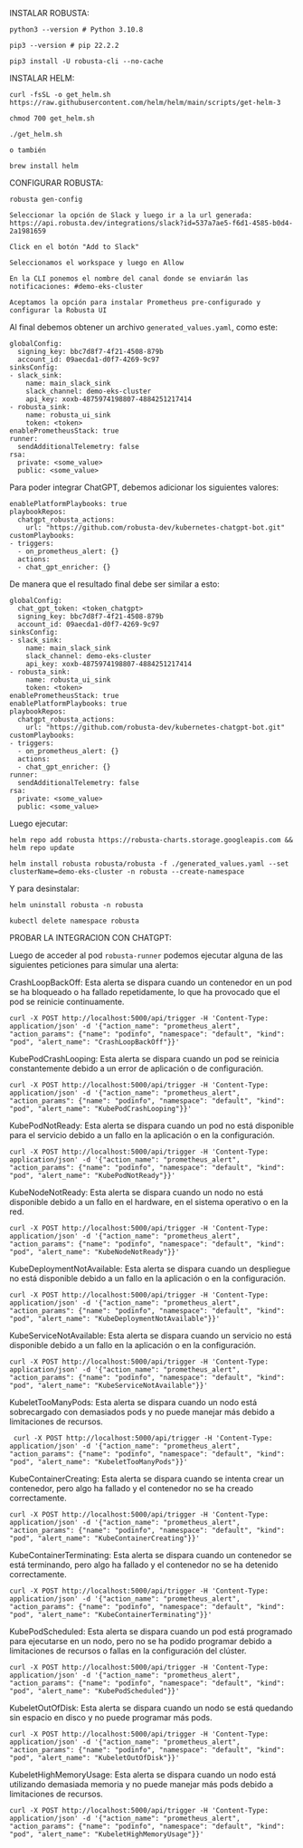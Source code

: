 

INSTALAR ROBUSTA:

    python3 --version # Python 3.10.8

    pip3 --version # pip 22.2.2

    pip3 install -U robusta-cli --no-cache

INSTALAR HELM:

    curl -fsSL -o get_helm.sh https://raw.githubusercontent.com/helm/helm/main/scripts/get-helm-3

    chmod 700 get_helm.sh

    ./get_helm.sh

    o también

    brew install helm


CONFIGURAR ROBUSTA:

`robusta gen-config`

    Seleccionar la opción de Slack y luego ir a la url generada: https://api.robusta.dev/integrations/slack?id=537a7ae5-f6d1-4585-b0d4-2a1981659

    Click en el botón "Add to Slack"

    Seleccionamos el workspace y luego en Allow

    En la CLI ponemos el nombre del canal donde se enviarán las notificaciones: #demo-eks-cluster

    Aceptamos la opción para instalar Prometheus pre-configurado y configurar la Robusta UI

Al final debemos obtener un archivo `generated_values.yaml`, como este:

    globalConfig:
      signing_key: bbc7d8f7-4f21-4508-879b
      account_id: 09aecda1-d0f7-4269-9c97
    sinksConfig:
    - slack_sink:
        name: main_slack_sink
        slack_channel: demo-eks-cluster
        api_key: xoxb-4875974198807-4884251217414
    - robusta_sink:
        name: robusta_ui_sink
        token: <token>
    enablePrometheusStack: true
    runner:
      sendAdditionalTelemetry: false
    rsa:
      private: <some_value>
      public: <some_value>

Para poder integrar ChatGPT, debemos adicionar los siguientes valores:


    enablePlatformPlaybooks: true
    playbookRepos:
      chatgpt_robusta_actions:
        url: "https://github.com/robusta-dev/kubernetes-chatgpt-bot.git"
    customPlaybooks:
    - triggers:
      - on_prometheus_alert: {}
      actions:
      - chat_gpt_enricher: {}

De manera que el resultado final debe ser similar a esto:

    globalConfig:
      chat_gpt_token: <token_chatgpt>
      signing_key: bbc7d8f7-4f21-4508-879b
      account_id: 09aecda1-d0f7-4269-9c97
    sinksConfig:
    - slack_sink:
        name: main_slack_sink
        slack_channel: demo-eks-cluster
        api_key: xoxb-4875974198807-4884251217414
    - robusta_sink:
        name: robusta_ui_sink
        token: <token>
    enablePrometheusStack: true
    enablePlatformPlaybooks: true
    playbookRepos:
      chatgpt_robusta_actions:
        url: "https://github.com/robusta-dev/kubernetes-chatgpt-bot.git"
    customPlaybooks:
    - triggers:
      - on_prometheus_alert: {}
      actions:
      - chat_gpt_enricher: {}
    runner:
      sendAdditionalTelemetry: false
    rsa:
      private: <some_value>
      public: <some_value>


Luego ejecutar:

    helm repo add robusta https://robusta-charts.storage.googleapis.com && helm repo update

    helm install robusta robusta/robusta -f ./generated_values.yaml --set clusterName=demo-eks-cluster -n robusta --create-namespace

Y para desinstalar:

    helm uninstall robusta -n robusta
    
    kubectl delete namespace robusta
    

PROBAR LA INTEGRACION CON CHATGPT:

 
Luego de acceder al pod `robusta-runner` podemos ejecutar alguna de las siguientes peticiones para simular una alerta:


CrashLoopBackOff: Esta alerta se dispara cuando un contenedor en un pod se ha bloqueado o ha fallado repetidamente, lo que ha provocado que el pod se reinicie continuamente. 


    curl -X POST http://localhost:5000/api/trigger -H 'Content-Type: application/json' -d '{"action_name": "prometheus_alert", "action_params": {"name": "podinfo", "namespace": "default", "kind": "pod", "alert_name": "CrashLoopBackOff"}}'
    
    
KubePodCrashLooping: Esta alerta se dispara cuando un pod se reinicia constantemente debido a un error de aplicación o de configuración.

    curl -X POST http://localhost:5000/api/trigger -H 'Content-Type: application/json' -d '{"action_name": "prometheus_alert", "action_params": {"name": "podinfo", "namespace": "default", "kind": "pod", "alert_name": "KubePodCrashLooping"}}'

 
KubePodNotReady: Esta alerta se dispara cuando un pod no está disponible para el servicio debido a un fallo en la aplicación o en la configuración.

    curl -X POST http://localhost:5000/api/trigger -H 'Content-Type: application/json' -d '{"action_name": "prometheus_alert", "action_params": {"name": "podinfo", "namespace": "default", "kind": "pod", "alert_name": "KubePodNotReady"}}'

KubeNodeNotReady: Esta alerta se dispara cuando un nodo no está disponible debido a un fallo en el hardware, en el sistema operativo o en la red.

    curl -X POST http://localhost:5000/api/trigger -H 'Content-Type: application/json' -d '{"action_name": "prometheus_alert", "action_params": {"name": "podinfo", "namespace": "default", "kind": "pod", "alert_name": "KubeNodeNotReady"}}'

KubeDeploymentNotAvailable: Esta alerta se dispara cuando un despliegue no está disponible debido a un fallo en la aplicación o en la configuración.

    curl -X POST http://localhost:5000/api/trigger -H 'Content-Type: application/json' -d '{"action_name": "prometheus_alert", "action_params": {"name": "podinfo", "namespace": "default", "kind": "pod", "alert_name": "KubeDeploymentNotAvailable"}}'

KubeServiceNotAvailable: Esta alerta se dispara cuando un servicio no está disponible debido a un fallo en la aplicación o en la configuración.

    curl -X POST http://localhost:5000/api/trigger -H 'Content-Type: application/json' -d '{"action_name": "prometheus_alert", "action_params": {"name": "podinfo", "namespace": "default", "kind": "pod", "alert_name": "KubeServiceNotAvailable"}}'

KubeletTooManyPods: Esta alerta se dispara cuando un nodo está sobrecargado con demasiados pods y no puede manejar más debido a limitaciones de recursos.
     
     curl -X POST http://localhost:5000/api/trigger -H 'Content-Type: application/json' -d '{"action_name": "prometheus_alert", "action_params": {"name": "podinfo", "namespace": "default", "kind": "pod", "alert_name": "KubeletTooManyPods"}}'

KubeContainerCreating: Esta alerta se dispara cuando se intenta crear un contenedor, pero algo ha fallado y el contenedor no se ha creado correctamente.

    curl -X POST http://localhost:5000/api/trigger -H 'Content-Type: application/json' -d '{"action_name": "prometheus_alert", "action_params": {"name": "podinfo", "namespace": "default", "kind": "pod", "alert_name": "KubeContainerCreating"}}'

KubeContainerTerminating: Esta alerta se dispara cuando un contenedor se está terminando, pero algo ha fallado y el contenedor no se ha detenido correctamente.

    curl -X POST http://localhost:5000/api/trigger -H 'Content-Type: application/json' -d '{"action_name": "prometheus_alert", "action_params": {"name": "podinfo", "namespace": "default", "kind": "pod", "alert_name": "KubeContainerTerminating"}}'

KubePodScheduled: Esta alerta se dispara cuando un pod está programado para ejecutarse en un nodo, pero no se ha podido programar debido a limitaciones de recursos o fallas en la configuración del clúster.

    curl -X POST http://localhost:5000/api/trigger -H 'Content-Type: application/json' -d '{"action_name": "prometheus_alert", "action_params": {"name": "podinfo", "namespace": "default", "kind": "pod", "alert_name": "KubePodScheduled"}}'

KubeletOutOfDisk: Esta alerta se dispara cuando un nodo se está quedando sin espacio en disco y no puede programar más pods.

    curl -X POST http://localhost:5000/api/trigger -H 'Content-Type: application/json' -d '{"action_name": "prometheus_alert", "action_params": {"name": "podinfo", "namespace": "default", "kind": "pod", "alert_name": "KubeletOutOfDisk"}}'

KubeletHighMemoryUsage: Esta alerta se dispara cuando un nodo está utilizando demasiada memoria y no puede manejar más pods debido a limitaciones de recursos.
    
    curl -X POST http://localhost:5000/api/trigger -H 'Content-Type: application/json' -d '{"action_name": "prometheus_alert", "action_params": {"name": "podinfo", "namespace": "default", "kind": "pod", "alert_name": "KubeletHighMemoryUsage"}}'
